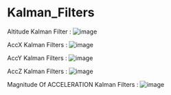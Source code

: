 # Kalman_Filters
Altitude Kalman Filter : 
![image](https://github.com/Jatin7385/Kalman_Filters/assets/73430464/5e975dee-5476-48c1-8ba4-e51ab712837b)

AccX Kalman Filters : 
![image](https://github.com/Jatin7385/Kalman_Filters/assets/73430464/c010cdab-880a-4fc4-9e29-92b8a2674c98)

AccY Kalman Filters : 
![image](https://github.com/Jatin7385/Kalman_Filters/assets/73430464/ec2adb3a-87a3-49aa-9a8c-956491933931)

AccZ Kalman Filters : 
![image](https://github.com/Jatin7385/Kalman_Filters/assets/73430464/1b41e5a3-d1db-4e93-a47e-8822ab275d3c)

Magnitude Of ACCELERATION Kalman Filters : 
![image](https://github.com/Jatin7385/Kalman_Filters/assets/73430464/06e57321-65b5-4b84-8585-97b0d4a500f6)

